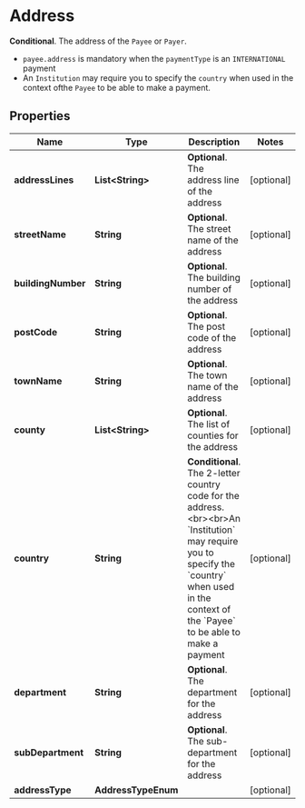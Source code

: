

# Address

__Conditional__. The address of the `Payee` or `Payer`.<ul><li>`payee.address` is mandatory when the `paymentType` is an `INTERNATIONAL` payment</li><li>An `Institution` may require you to specify the `country` when used in the context ofthe `Payee` to be able to make a payment.</li></ul>

## Properties

Name | Type | Description | Notes
------------ | ------------- | ------------- | -------------
**addressLines** | **List&lt;String&gt;** | __Optional__. The address line of the address |  [optional]
**streetName** | **String** | __Optional__. The street name of the address |  [optional]
**buildingNumber** | **String** | __Optional__. The building number of the address |  [optional]
**postCode** | **String** | __Optional__. The post code of the address |  [optional]
**townName** | **String** | __Optional__. The town name of the address |  [optional]
**county** | **List&lt;String&gt;** | __Optional__. The list of counties for the address |  [optional]
**country** | **String** | __Conditional__. The 2-letter country code for the address. &lt;br&gt;&lt;br&gt;An &#x60;Institution&#x60; may require you to specify the &#x60;country&#x60; when used in the context of the &#x60;Payee&#x60; to be able to make a payment |  [optional]
**department** | **String** | __Optional__. The department for the address |  [optional]
**subDepartment** | **String** | __Optional__. The sub-department for the address |  [optional]
**addressType** | **AddressTypeEnum** |  |  [optional]



